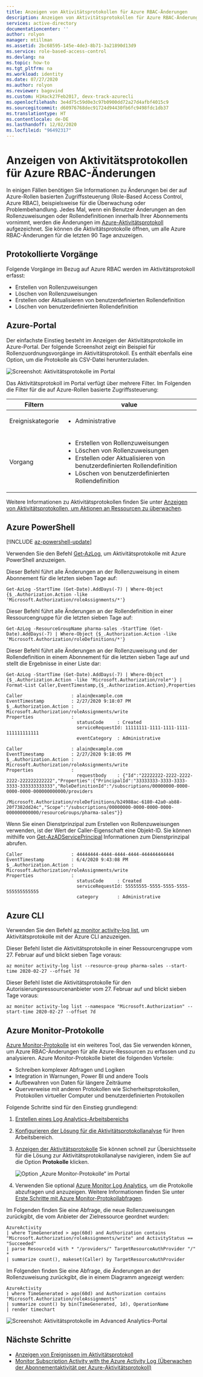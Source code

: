 ```yaml
---
title: Anzeigen von Aktivitätsprotokollen für Azure RBAC-Änderungen
description: Anzeigen von Aktivitätsprotokollen für Azure RBAC-Änderungen (Azure Role-Based Access Control, auf Azure-Rollen basierte Zugriffssteuerung) an Azure-Ressourcen für die letzten 90 Tage.
services: active-directory
documentationcenter: ''
author: rolyon
manager: mtillman
ms.assetid: 2bc68595-145e-4de3-8b71-3a21890d13d9
ms.service: role-based-access-control
ms.devlang: na
ms.topic: how-to
ms.tgt_pltfrm: na
ms.workload: identity
ms.date: 07/27/2020
ms.author: rolyon
ms.reviewer: bagovind
ms.custom: H1Hack27Feb2017, devx-track-azurecli
ms.openlocfilehash: 3e4d75c59d0e3c97b0900dd72a27d4afbf4015c9
ms.sourcegitcommit: d60976768dec91724d94430fb6fc9498fdc1db37
ms.translationtype: HT
ms.contentlocale: de-DE
ms.lasthandoff: 12/02/2020
ms.locfileid: "96492317"
---
```

# <a name="view-activity-logs-for-azure-rbac-changes"></a>Anzeigen von Aktivitätsprotokollen für Azure RBAC-Änderungen

In einigen Fällen benötigen Sie Informationen zu Änderungen bei der auf Azure-Rollen basierten Zugriffssteuerung (Role-Based Access Control, Azure RBAC), beispielsweise für die Überwachung oder Problembehandlung. Jedes Mal, wenn ein Benutzer Änderungen an den Rollenzuweisungen oder Rollendefinitionen innerhalb Ihrer Abonnements vornimmt, werden die Änderungen im [Azure-Aktivitätsprotokoll](../azure-monitor/platform/platform-logs-overview.md) aufgezeichnet. Sie können die Aktivitätsprotokolle öffnen, um alle Azure RBAC-Änderungen für die letzten 90 Tage anzuzeigen.

## <a name="operations-that-are-logged"></a>Protokollierte Vorgänge

Folgende Vorgänge im Bezug auf Azure RBAC werden im Aktivitätsprotokoll erfasst:

- Erstellen von Rollenzuweisungen
- Löschen von Rollenzuweisungen
- Erstellen oder Aktualisieren von benutzerdefinierten Rollendefinition
- Löschen von benutzerdefinierten Rollendefinition

## <a name="azure-portal"></a>Azure-Portal

Der einfachste Einstieg besteht im Anzeigen der Aktivitätsprotokolle im Azure-Portal. Der folgende Screenshot zeigt ein Beispiel für Rollenzuordnungsvorgänge im Aktivitätsprotokoll. Es enthält ebenfalls eine Option, um die Protokolle als CSV-Datei herunterzuladen.

![Screenshot: Aktivitätsprotokolle im Portal](./media/change-history-report/activity-log-portal.png)

Das Aktivitätsprotokoll im Portal verfügt über mehrere Filter. Im Folgenden die Filter für die auf Azure-Rollen basierte Zugriffssteuerung:

| Filtern | value |
| --------- | --------- |
| Ereigniskategorie | <ul><li>Administrative</li></ul> |
| Vorgang | <ul><li>Erstellen von Rollenzuweisungen</li><li>Löschen von Rollenzuweisungen</li><li>Erstellen oder Aktualisieren von benutzerdefinierten Rollendefinition</li><li>Löschen von benutzerdefinierten Rollendefinition</li></ul> |

Weitere Informationen zu Aktivitätsprotokollen finden Sie unter [Anzeigen von Aktivitätsprotokollen, um Aktionen an Ressourcen zu überwachen](../azure-resource-manager/management/view-activity-logs.md?toc=%2fazure%2fmonitoring-and-diagnostics%2ftoc.json).

## <a name="azure-powershell"></a>Azure PowerShell

[!INCLUDE [az-powershell-update](../../includes/updated-for-az.md)]

Verwenden Sie den Befehl [Get-AzLog](/powershell/module/Az.Monitor/Get-AzLog), um Aktivitätsprotokolle mit Azure PowerShell anzuzeigen.

Dieser Befehl führt alle Änderungen an der Rollenzuweisung in einem Abonnement für die letzten sieben Tage auf:

```azurepowershell
Get-AzLog -StartTime (Get-Date).AddDays(-7) | Where-Object {$_.Authorization.Action -like 'Microsoft.Authorization/roleAssignments/*'}
```

Dieser Befehl führt alle Änderungen an der Rollendefinition in einer Ressourcengruppe für die letzten sieben Tage auf:

```azurepowershell
Get-AzLog -ResourceGroupName pharma-sales -StartTime (Get-Date).AddDays(-7) | Where-Object {$_.Authorization.Action -like 'Microsoft.Authorization/roleDefinitions/*'}
```

Dieser Befehl führt alle Änderungen an der Rollenzuweisung und der Rollendefinition in einem Abonnement für die letzten sieben Tage auf und stellt die Ergebnisse in einer Liste dar:

```azurepowershell
Get-AzLog -StartTime (Get-Date).AddDays(-7) | Where-Object {$_.Authorization.Action -like 'Microsoft.Authorization/role*'} | Format-List Caller,EventTimestamp,{$_.Authorization.Action},Properties
```

```Example
Caller                  : alain@example.com
EventTimestamp          : 2/27/2020 9:18:07 PM
$_.Authorization.Action : Microsoft.Authorization/roleAssignments/write
Properties              :
                          statusCode     : Created
                          serviceRequestId: 11111111-1111-1111-1111-111111111111
                          eventCategory  : Administrative

Caller                  : alain@example.com
EventTimestamp          : 2/27/2020 9:18:05 PM
$_.Authorization.Action : Microsoft.Authorization/roleAssignments/write
Properties              :
                          requestbody    : {"Id":"22222222-2222-2222-2222-222222222222","Properties":{"PrincipalId":"33333333-3333-3333-3333-333333333333","RoleDefinitionId":"/subscriptions/00000000-0000-0000-0000-000000000000/providers
                          /Microsoft.Authorization/roleDefinitions/b24988ac-6180-42a0-ab88-20f7382dd24c","Scope":"/subscriptions/00000000-0000-0000-0000-000000000000/resourceGroups/pharma-sales"}}

```

Wenn Sie einen Dienstprinzipal zum Erstellen von Rollenzuweisungen verwenden, ist der Wert der Caller-Eigenschaft eine Objekt-ID. Sie können mithilfe von [Get-AzADServicePrincipal](/powershell/module/az.resources/get-azadserviceprincipal) Informationen zum Dienstprinzipal abrufen.

```Example
Caller                  : 44444444-4444-4444-4444-444444444444
EventTimestamp          : 6/4/2020 9:43:08 PM
$_.Authorization.Action : Microsoft.Authorization/roleAssignments/write
Properties              : 
                          statusCode     : Created
                          serviceRequestId: 55555555-5555-5555-5555-555555555555
                          category       : Administrative
```

## <a name="azure-cli"></a>Azure CLI

Verwenden Sie den Befehl [az monitor activity-log list](/cli/azure/monitor/activity-log#az-monitor-activity-log-list), um Aktivitätsprotokolle mit der Azure CLI anzuzeigen.

Dieser Befehl listet die Aktivitätsprotokolle in einer Ressourcengruppe vom 27. Februar auf und blickt sieben Tage voraus:

```azurecli
az monitor activity-log list --resource-group pharma-sales --start-time 2020-02-27 --offset 7d
```

Dieser Befehl listet die Aktivitätsprotokolle für den Autorisierungsressourcenanbieter vom 27. Februar auf und blickt sieben Tage voraus:

```azurecli
az monitor activity-log list --namespace "Microsoft.Authorization" --start-time 2020-02-27 --offset 7d
```

## <a name="azure-monitor-logs"></a>Azure Monitor-Protokolle

[Azure Monitor-Protokolle](../azure-monitor/log-query/log-query-overview.md) ist ein weiteres Tool, das Sie verwenden können, um Azure RBAC-Änderungen für alle Azure-Ressourcen zu erfassen und zu analysieren. Azure Monitor-Protokolle bietet die folgenden Vorteile:

- Schreiben komplexer Abfragen und Logiken
- Integration in Warnungen, Power BI und andere Tools
- Aufbewahren von Daten für längere Zeiträume
- Querverweise mit anderen Protokollen wie Sicherheitsprotokollen, Protokollen virtueller Computer und benutzerdefinierten Protokollen

Folgende Schritte sind für den Einstieg grundlegend:

1. [Erstellen eines Log Analytics-Arbeitsbereichs](../azure-monitor/learn/quick-create-workspace.md)

1. [Konfigurieren der Lösung für die Aktivitätsprotokollanalyse](../azure-monitor/platform/activity-log.md#activity-log-analytics-monitoring-solution) für Ihren Arbeitsbereich.

1. [Anzeigen der Aktivitätsprotokolle](../azure-monitor/platform/activity-log.md#activity-log-analytics-monitoring-solution) Sie können schnell zur Übersichtsseite für die Lösung zur Aktivitätsprotokollanalyse navigieren, indem Sie auf die Option **Protokolle** klicken.

   ![Option „Azure Monitor-Protokolle“ im Portal](./media/change-history-report/azure-log-analytics-option.png)

1. Verwenden Sie optional [Azure Monitor Log Analytics](../azure-monitor/log-query/log-analytics-tutorial.md), um die Protokolle abzufragen und anzuzeigen. Weitere Informationen finden Sie unter [Erste Schritte mit Azure Monitor-Protokollabfragen](../azure-monitor/log-query/get-started-queries.md).

Im Folgenden finden Sie eine Abfrage, die neue Rollenzuweisungen zurückgibt, die vom Anbieter der Zielressource geordnet wurden:

```Kusto
AzureActivity
| where TimeGenerated > ago(60d) and Authorization contains "Microsoft.Authorization/roleAssignments/write" and ActivityStatus == "Succeeded"
| parse ResourceId with * "/providers/" TargetResourceAuthProvider "/" *
| summarize count(), makeset(Caller) by TargetResourceAuthProvider
```

Im Folgenden finden Sie eine Abfrage, die Änderungen an der Rollenzuweisung zurückgibt, die in einem Diagramm angezeigt werden:

```Kusto
AzureActivity
| where TimeGenerated > ago(60d) and Authorization contains "Microsoft.Authorization/roleAssignments"
| summarize count() by bin(TimeGenerated, 1d), OperationName
| render timechart
```

![Screenshot: Aktivitätsprotokolle im Advanced Analytics-Portal](./media/change-history-report/azure-log-analytics.png)

## <a name="next-steps"></a>Nächste Schritte
* [Anzeigen von Ereignissen im Aktivitätsprotokoll](../azure-resource-manager/management/view-activity-logs.md?toc=%2fazure%2fmonitoring-and-diagnostics%2ftoc.json)
* [Monitor Subscription Activity with the Azure Activity Log (Überwachen der Abonnementaktivität per Azure-Aktivitätsprotokoll)](../azure-monitor/platform/platform-logs-overview.md)